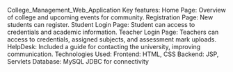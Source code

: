 College_Management_Web_Application 
Key features:
Home Page: Overview of college and upcoming events for community. 
Registration Page: New students can register.
Student Login Page: Student can access to credentials and academic information. 
Teacher Login Page: Teachers can access to credentials, assigned subjects, and assessment mark uploads. 
HelpDesk: Included a guide for contacting the university, improving communication. 
Technologies Used: 
Frontend: HTML, CSS 
Backend: JSP, Servlets 
Database: MySQL 
JDBC for connectivity
